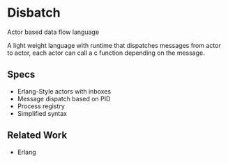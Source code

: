 # Disbatch

Actor based data flow language

A light weight language with runtime that dispatches messages from actor to
actor, each actor can call a c function depending on the message.

## Specs

- Erlang-Style actors with inboxes
- Message dispatch based on PID
- Process registry
- Simplified syntax

## Related Work

- Erlang
